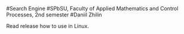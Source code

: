 #Search Engine
#SPbSU, Faculty of Applied Mathematics and Control Processes, 2nd semester
#Daniil Zhilin

Read release how to use in Linux.
